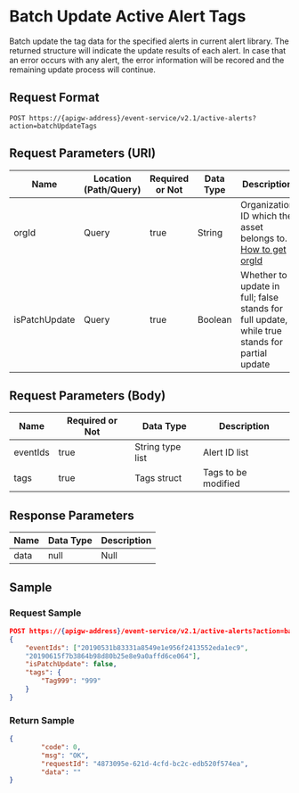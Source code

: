 # Batch Update Active Alert Tags

<!--Tested, 99500-->

Batch update the tag data for the specified alerts in current alert library. The returned structure will indicate the update results of each alert. In case that an error occurs with any alert, the error information will be recored and the remaining update process will continue.

## Request Format

```
POST https://{apigw-address}/event-service/v2.1/active-alerts?action=batchUpdateTags
```

## Request Parameters (URI)

| Name | Location (Path/Query) | Required or Not | Data Type | Description |
|---------------|------------------|----------|-----------|--------------|
| orgId         | Query            | true     | String    | Organization ID which the asset belongs to. [How to get orgId](/docs/api/en/latest/api_faqs#how-to-get-organization-id-orgid-orgid)                 |
|isPatchUpdate|Query|true|Boolean|Whether to update in full; false stands for full update, while true stands for partial update |


## Request Parameters (Body)
| Name            | Required or Not | Data Type | Description |
|------|-----------------|-----------|-------------|
| eventIds          | true    | String type list    | Alert ID list |
| tags        | true     | Tags struct    | Tags to be modified |


## Response Parameters

| Name | Data Type     | Description          |
|-------|----------------|---------------------------|
|data|null|Null|





## Sample

### Request Sample

```json
POST https://{apigw-address}/event-service/v2.1/active-alerts?action=batchUpdateTags&orgId=1c499110e8800000
{
	"eventIds": ["20190531b83331a8549e1e956f2413552eda1ec9",
	"20190615f7b3864b98d80b25e8e9a0affd6ce064"],
	"isPatchUpdate": false,
	"tags": {
		"Tag999": "999"
	}
}
```

### Return Sample

```json
{
        "code": 0,
        "msg": "OK",
        "requestId": "4873095e-621d-4cfd-bc2c-edb520f574ea",
        "data": ""
}
```
